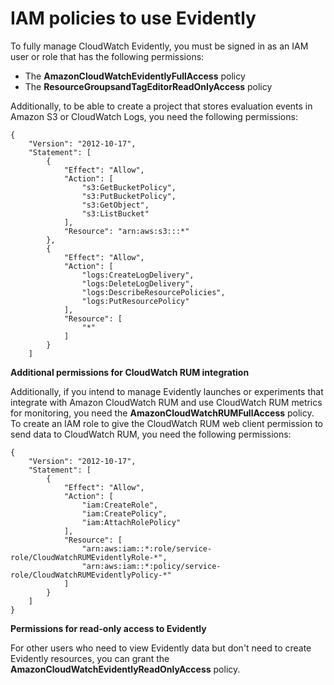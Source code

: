 # IAM policies to use Evidently<a name="CloudWatch-Evidently-permissions"></a>

To fully manage CloudWatch Evidently, you must be signed in as an IAM user or role that has the following permissions:
+ The **AmazonCloudWatchEvidentlyFullAccess** policy
+ The **ResourceGroupsandTagEditorReadOnlyAccess** policy

Additionally, to be able to create a project that stores evaluation events in Amazon S3 or CloudWatch Logs, you need the following permissions:

```
{
    "Version": "2012-10-17",
    "Statement": [
        {
            "Effect": "Allow",
            "Action": [
                "s3:GetBucketPolicy",
                "s3:PutBucketPolicy",
                "s3:GetObject",
                "s3:ListBucket"
            ],
            "Resource": "arn:aws:s3:::*"
        },
        {
            "Effect": "Allow",
            "Action": [
                "logs:CreateLogDelivery",
                "logs:DeleteLogDelivery",
                "logs:DescribeResourcePolicies",
                "logs:PutResourcePolicy"
            ],
            "Resource": [
                "*"
            ]
        }
    ]
```

**Additional permissions for CloudWatch RUM integration**

Additionally, if you intend to manage Evidently launches or experiments that integrate with Amazon CloudWatch RUM and use CloudWatch RUM metrics for monitoring, you need the **AmazonCloudWatchRUMFullAccess** policy\. To create an IAM role to give the CloudWatch RUM web client permission to send data to CloudWatch RUM, you need the following permissions:

```
{
    "Version": "2012-10-17",
    "Statement": [
        {
            "Effect": "Allow",
            "Action": [
                "iam:CreateRole",
                "iam:CreatePolicy",
                "iam:AttachRolePolicy"
            ],
            "Resource": [
                "arn:aws:iam::*:role/service-role/CloudWatchRUMEvidentlyRole-*",
                "arn:aws:iam::*:policy/service-role/CloudWatchRUMEvidentlyPolicy-*"
            ]
        }
    ]
}
```

**Permissions for read\-only access to Evidently**

For other users who need to view Evidently data but don't need to create Evidently resources, you can grant the **AmazonCloudWatchEvidentlyReadOnlyAccess** policy\.